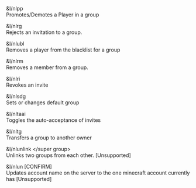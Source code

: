 &l/nlpp <group> <player> <playertype> 	
  Promotes/Demotes a Player in a group

&l/nlrg <group> 	
  Rejects an invitation to a group.
  
&l/nlubl <group> <player> 	
  Removes a player from the blacklist for a group
  
&l/nlrm <group> <member> 	
  Removes a member from a group.
  
&l/nlri <group> <player> 	
  Revokes an invite
  
&l/nlsdg <group> 	
  Sets or changes default group
  
&l/nltaai 	
  Toggles the auto-acceptance of invites
  
&l/nltg <group> <player> 	
  Transfers a group to another owner
  
&l/nlunlink </super group> 	
  Unlinks two groups from each other. [Unsupported]
  
&l/nlun [CONFIRM] 	
  Updates account name on the server to the one 
  minecraft account currently has [Unsupported]
